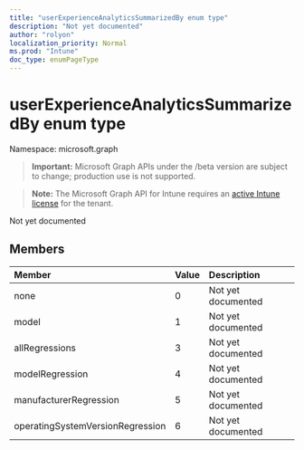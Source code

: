 ```yaml
---
title: "userExperienceAnalyticsSummarizedBy enum type"
description: "Not yet documented"
author: "rolyon"
localization_priority: Normal
ms.prod: "Intune"
doc_type: enumPageType
---
```


# userExperienceAnalyticsSummarizedBy enum type

Namespace: microsoft.graph

> **Important:** Microsoft Graph APIs under the /beta version are subject to change; production use is not supported.

> **Note:** The Microsoft Graph API for Intune requires an [active Intune license](https://go.microsoft.com/fwlink/?linkid=839381) for the tenant.

Not yet documented

## Members
|Member|Value|Description|
|:---|:---|:---|
|none|0|Not yet documented|
|model|1|Not yet documented|
|allRegressions|3|Not yet documented|
|modelRegression|4|Not yet documented|
|manufacturerRegression|5|Not yet documented|
|operatingSystemVersionRegression|6|Not yet documented|



